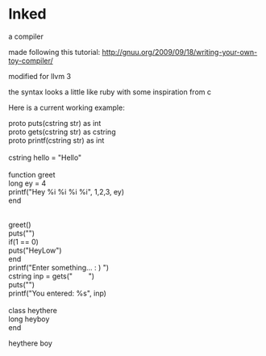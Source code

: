 Inked
=====

a compiler

made following this tutorial: http://gnuu.org/2009/09/18/writing-your-own-toy-compiler/

modified for llvm 3

the syntax looks a little like ruby with some inspiration from c

Here is a current working example:<br>

proto puts(cstring str) as int<br>
proto gets(cstring str) as cstring<br>
proto printf(cstring str) as int<br>
<br>
cstring hello = "Hello"<br>
<br>
function greet<br>
	long ey = 4	<br>
	printf("Hey %i %i %i %i", 1,2,3, ey)<br>
end<br>
<br>

greet()<br>
puts("")<br>
if(1 == 0)<br>
	puts("HeyLow")<br>
end<br>
printf("Enter something... : ) ")<br>
cstring inp = gets("&nbsp;&nbsp;&nbsp;&nbsp;&nbsp;&nbsp;&nbsp;&nbsp;")<br>
puts("")<br>
printf("You entered: %s", inp)<br>
<br>
class heythere<br>
	long heyboy<br>
end<br>

heythere boy
